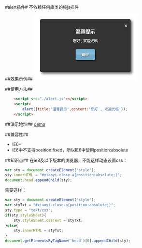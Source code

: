 #alert插件#
不依赖任何库类的纯js插件

##效果示例##
![alert插件的效果图](./example.png)

##使用方法##
```html
    <script src="./alert.js"></script>
    <script>
        alert({title:'温馨提示',content:'您好 , 欢迎光临'});
    </script>
```

##演示地址##
[demo](https://rawgit.com/758915145/alert/master/example.html)

##兼容性##
* IE6+
* IE6中不支持position:fixed，所以IE6中使用position:absolute

##知识点##
在ie8及以下版本的浏览器，不能这样动态设置css：
```js
var sty = document.createElement('style');
sty.innerHTML = "#xiaoyi-close-a{position:absolute;}";
document.head.appendChild(sty);
```
需要这样：
```js
var sty = document.createElement('style');
var styTxt = "#xiaoyi-close-a{position:absolute;}";
sty.type = "text/css";
if(sty.styleSheet){
    sty.styleSheet.cssText = styTxt;
}else{
    sty.innerHTML = styTxt;
}
document.getElementsByTagName('head')[0].appendChild(sty);
```
